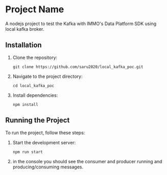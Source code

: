 # Project Name

A nodejs project to test the Kafka with IMMO's Data Platform SDK using local kafka broker.

## Installation

1. Clone the repository:
   ```
   git clone https://github.com/saru2020/local_kafka_poc.git
   ```

2. Navigate to the project directory:
   ```
   cd local_kafka_poc
   ```

3. Install dependencies:
   ```
   npm install
   ```

## Running the Project

To run the project, follow these steps:

1. Start the development server:
   ```
   npm run start
   ```

2. in the console you should see the consumer and producer running and producing/consuming messages.
